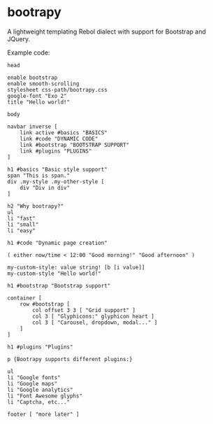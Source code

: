 bootrapy
========

A lightweight templating Rebol dialect with support for Bootstrap and JQuery.

Example code:

	head

	enable bootstrap
	enable smooth-scrolling
	stylesheet css-path/bootrapy.css
	google-font "Exo 2"
	title "Hello world!"
	
	body
	
	navbar inverse [
		link active #basics "BASICS"
		link #code "DYNAMIC CODE"
		link #bootstrap "BOOTSTRAP SUPPORT"
		link #plugins "PLUGINS"
	]
	
	h1 #basics "Basic style support"
	span "This is span."
	div .my-style .my-other-style [
	    div "Div in div"
	]
	  
	h2 "Why bootrapy?"
	ul
	li "fast"
	li "small"
	li "easy"
	
	h1 #code "Dynamic page creation"
	
	( either now/time < 12:00 "Good morning!" "Good afternoon" )
	  
	my-custom-style: value string! [b [i value]]
	my-custom-style "Hello world!"
	
	h1 #bootstrap "Bootstrap support"
	
	container [
		row #bootstrap [
			col offset 3 3 [ "Grid support" ]
			col 3 [ "Glyphicons:" glyphicon heart ] 
			col 3 [ "Carousel, dropdown, modal..." ]
		]
	]
	  
	h1 #plugins "Plugins"
	  
	p {Bootrapy supports different plugins:}
	  
	ul
	li "Google fonts"
	li "Google maps"
	li "Google analytics"
	li "Font Awesome glyphs"
	li "Captcha, etc..."
	
	footer [ "more later" ]
